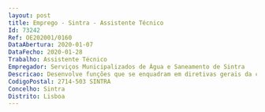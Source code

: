 ```yaml
--- 
layout: post
title: Emprego - Sintra - Assistente Técnico
Id: 73242
Ref: OE202001/0160
DataAbertura: 2020-01-07
DataFecho: 2020-01-28
Trabalho: Assistente Técnico
Empregador: Serviços Municipalizados de Água e Saneamento de Sintra
Descricao: Desenvolve funções que se enquadram em diretivas gerais da chefia  Executa desenhos, mapas, cartas ou gráficos relativos à área de atividade dos serviços a partir de elementos que lhe são fornecidos e segundo normas técnicas específicas e, bem assim, executa as correspondentes artes finais  Executa trabalhos de pormenorização em projetos de construção civil e arquitetura  executa desenhos cartográficos de espaços exteriores dedicados ou não a construção civil e zonas verdes, bem assim, de planos de enquadramento urbano paisagístico  Executa desenhos de plantas de implantação topográfica de espaços exteriores  Executa a ampliação e a redução de desenhos  Efetua o cálculo de dimensões, superfícies, volume e outros fatores não especificados. Medição de projetos para efeitos do cálculo de taxas, bem como cálculo de taxas e atualização de cadastros das redes de águas e esgotos domésticos e pluviais  Analisa projetos e telas finais verificando o cumprimento dos requisitos pré estabelecidos.
CodigoPostal: 2714-503 SINTRA
Concelho: Sintra
Distrito: Lisboa
--- 
```

